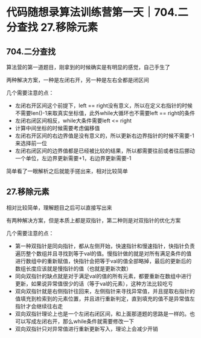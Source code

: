 # 代码随想录算法训练营第一天｜704.二分查找 27.移除元素


## 704.二分查找

算法营的第一道题目，刚拿到的时候确实是有明显的感觉，自己手生了

两种解决方案，一种是左闭右开，另一种是左右全都是闭区间

几个需要注意的点：

- 左闭右开区间这个前提下，left == right没有意义，所以在定义右指针的时候不需要len()-1来取真实坐标值，此外while大循环也不需要left == right的条件
- 左闭右闭区间相反，while大条件需要left <= right
- 计算中间坐标的时候需要考虑偏移值
- 左闭右开区间的右边界值是没有意义的，所以更新右边界指针的时候不需要-1来选择前一位
- 左闭右闭区间的边界值都是已经被比较的结果，所以都需要往前或者往后挪动一个单位，左边界更新需要+1，右边界更新需要-1

简单看了一眼解析之后就能手搓出来，相对比较简单


## 27.移除元素

相对比较简单，理解题目之后可以直接写出来

有两种解决方案，但是本质上都是双指针，第二种则是对双指针的优化方案

几个需要注意的点：

- 第一种双指针是同向指针，都从左侧开始，快速指针和慢速指针，快指针负责遍历整个数组并且寻找到等于val的值。慢指针做的就是对所有满足条件的值进行数组中的重新赋值，快指针会把等于val的值全部略掉，最后的更新后的数组长度应该就是慢指针的值（也就是更新次数）
- 同向双指针的缺点就是对于满足val的值的所有元素，都要重新在数组中进行更新，如果说异常值很少的话（等于val的元素），这种方法比较吃亏
- 双向双指针就是右侧指针往回来，左侧指针来寻找异常值，并且提取右指针的值填充到检索到的元素位置，并且进行重新判定，直到填充的值不是异常值左指针才会继续往右走
- 双向双指针理论上也是一个左闭右闭区间，和上面那道题的思路是一样的。也可以写成左闭右开，那么while条件就需要修改一下
- 双向双指针只对异常值进行重新更新写入，理论上会减少开销